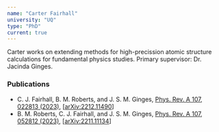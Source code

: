 ```yaml
---
name: "Carter Fairhall"
university: "UQ"
type: "PhD"
current: true
---
```


<!-- <div align="right" width="20%" style="border-style:transparent; border-width:250px;">
  <img align="right" width="20%" src="{{site.baseurl}}/images/404.jpg">
</div> -->

Carter works on extending methods for high-precission atomic structure calculations for fundamental physics studies. Primary supervisor: Dr. Jacinda Ginges.

### Publications

* C. J. Fairhall, B. M. Roberts, and J. S. M. Ginges, [Phys. Rev. A 107, 022813 (2023)](https://link.aps.org/doi/10.1103/PhysRevA.107.022813), [[arXiv:2212.11490](http://arxiv.org/abs/2212.11490)]
* B. M. Roberts, C. J. Fairhall, and J. S. M. Ginges, [Phys. Rev. A 107, 052812 (2023)](https://journals.aps.org/pra/abstract/10.1103/PhysRevA.107.052812), [[arXiv:2211.11134](https://arxiv.org/abs/2211.11134)]
